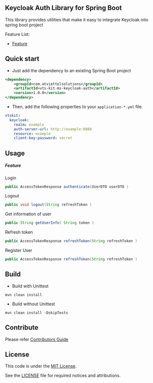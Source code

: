 Keycloak Auth Library for Spring Boot
-------
This library provides utilities that make it easy to integrate Keycloak into spring boot project

Feature List:
* [Feature](#feature)

Quick start
-------
* Just add the dependency to an existing Spring Boot project
```xml
<dependency>
    <groupId>com.atviettelsolutions</groupId>
    <artifactId>vts-kit-ms-keycloak-auth</artifactId>
    <version>1.0.0</version>
</dependency>
```

* Then, add the following properties to your `application-*.yml` file.
```yaml
vtskit:
  keycloak:
    realm: example
    auth-server-url: http://example:8080
    resource: example
    client-key-password: secret
```

Usage
-------
##### Feature
Login
```java
public AccessTokenResponse authenticate(UserDTO userDTO )
```
Logout
```java
public void logout(String refreshToken )
```
Get information of user
```java
public String getUserInfo( String token )
```
Refresh token
```java
public AccessTokenResponse refreshToken(String refreshToken )
```
Register User
```java
public AccessTokenResponse refreshToken(String refreshToken )
```
Build
-------
* Build with Unittest
```shell script
mvn clean install
```

* Build without Unittest
```shell script
mvn clean install -DskipTests
```

Contribute
-------
Please refer [Contributors Guide](CONTRIBUTING.md)

License
-------
This code is under the [MIT License](https://opensource.org/licenses/MIT).

See the [LICENSE](LICENSE) file for required notices and attributions.
